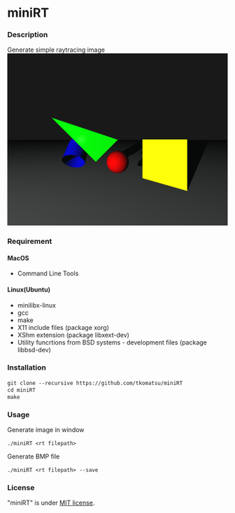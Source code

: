 # miniRT
### Description
Generate simple raytracing image
![Sample image](images/sample.bmp)

### Requirement
#### MacOS
* Command Line Tools

#### Linux(Ubuntu)
* minilibx-linux
* gcc
* make
* X11 include files (package xorg)
* XShm extension (package libxext-dev)
* Utility funcrtions from BSD systems - development files (package libbsd-dev)

### Installation
```shell
git clone --recursive https://github.com/tkomatsu/miniRT
cd miniRT
make
```

### Usage
Generate image in window
```shell
./miniRT <rt filepath>
```

Generate BMP file
```shell
./miniRT <rt filepath> --save
```

### License
"miniRT" is under [MIT license](https://en.wikipedia.org/wiki/MIT_License).
